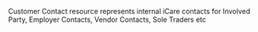 Customer Contact resource represents internal iCare contacts for Involved Party, Employer Contacts, Vendor Contacts, Sole Traders etc

